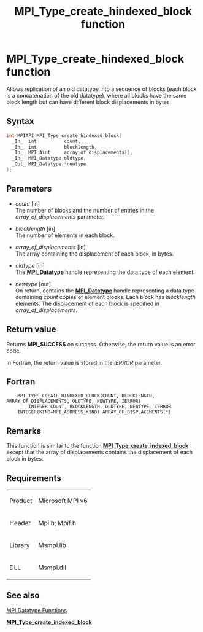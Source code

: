 ﻿---
title: MPI_Type_create_hindexed_block function
TOCTitle: MPI_Type_create_hindexed_block function
ms:assetid: ED5D334D-FE5E-4259-A679-82B38C750873
ms:mtpsurl: https://msdn.microsoft.com/en-us/library/Dn985834(v=VS.85)
ms:contentKeyID: 65288038
ms.date: 03/28/2018
mtps_version: v=VS.85
f1_keywords:
- MPI_TYPE_CREATE_HINDEXED_BLOCK
- mpif/MPI_Type_create_hindexed_block
- mpi/MPI_TYPE_CREATE_HINDEXED_BLOCK
dev_langs:
- C++
- C
api_location:
- Msmpi.dll
api_name:
- MPI_Type_create_hindexed_block
api_type:
- DLLExport
product:
- Windows
topic_type:
- apiref
- kbSyntax
product_family_name: VS
ROBOTS: INDEX,FOLLOW
---

# MPI\_Type\_create\_hindexed\_block function

Allows replication of an old datatype into a sequence of blocks (each block is a concatenation of the old datatype), where all blocks have the same block length but can have different block displacements in bytes.

## Syntax

``` c++
int MPIAPI MPI_Type_create_hindexed_block(
  _In_  int          count,
  _In_  int          blocklength,
  _In_  MPI_Aint     array_of_displacements[],
  _In_  MPI_Datatype oldtype,
  _Out_ MPI_Datatype *newtype
);
```

## Parameters

  - *count* \[in\]  
    The number of blocks and the number of entries in the *array\_of\_displacements* parameter.

  - *blocklength* \[in\]  
    The number of elements in each block.

  - *array\_of\_displacements* \[in\]  
    The array containing the displacement of each block, in bytes.

  - *oldtype* \[in\]  
    The [**MPI\_Datatype**](mpi-datatype-enumeration.md) handle representing the data type of each element.

  - *newtype* \[out\]  
    On return, contains the [**MPI\_Datatype**](mpi-datatype-enumeration.md) handle representing a data type containing *count* copies of element blocks. Each block has *blocklength* elements. The displacement of each block is specified in *array\_of\_displacements*.

## Return value

Returns **MPI\_SUCCESS** on success. Otherwise, the return value is an error code.

In Fortran, the return value is stored in the *IERROR* parameter.

## Fortran

``` FORTRAN
    MPI_TYPE_CREATE_HINDEXED_BLOCK(COUNT, BLOCKLENGTH, ARRAY_OF_DISPLACEMENTS, OLDTYPE, NEWTYPE, IERROR)
        INTEGER COUNT, BLOCKLENGTH, OLDTYPE, NEWTYPE, IERROR
    INTEGER(KIND=MPI_ADDRESS_KIND) ARRAY_OF_DISPLACEMENTS(*)
```

## Remarks

This function is similar to the function [**MPI\_Type\_create\_indexed\_block**](mpi-type-create-indexed-block-function.md) except that the array of displacements contains the displacement of each block in bytes.

## Requirements

<table>
<colgroup>
<col  />
<col  />
</colgroup>
<tbody>
<tr class="odd">
<td><p>Product</p></td>
<td><p>Microsoft MPI v6</p></td>
</tr>
<tr class="even">
<td><p>Header</p></td>
<td>Mpi.h;
Mpif.h</td>
</tr>
<tr class="odd">
<td><p>Library</p></td>
<td>Msmpi.lib</td>
</tr>
<tr class="even">
<td><p>DLL</p></td>
<td>Msmpi.dll</td>
</tr>
</tbody>
</table>


## See also

[MPI Datatype Functions](mpi-datatype-functions.md)

[**MPI\_Type\_create\_indexed\_block**](mpi-type-create-indexed-block-function.md)

